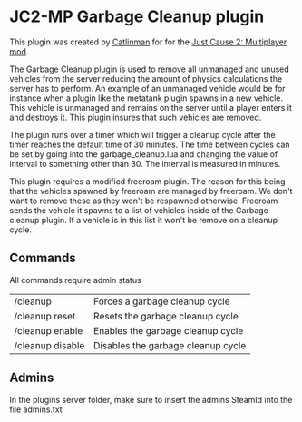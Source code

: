 
JC2-MP Garbage Cleanup plugin 
===================

This plugin was created by [Catlinman](https://twitter.com/Catlinman_) for for the [Just Cause 2: Multiplayer mod](http://jc-mp.com).

The Garbage Cleanup plugin is used to remove all unmanaged and unused vehicles from the server reducing the amount of physics calculations the server has to perform. An example of an unmanaged vehicle would be for instance when a plugin like the metatank plugin spawns in a new vehicle. This vehicle is unmanaged and remains on the server until a player enters it and destroys it. This plugin insures that such vehicles are removed.

The plugin runs over a timer which will trigger a cleanup cycle after the timer reaches the default time of 30 minutes. The time between cycles can be set by going into the garbage_cleanup.lua and changing the value of interval to something other than 30. The interval is measured in minutes.

This plugin requires a modified freeroam plugin. The reason for this being that the vehicles spawned by freeroam are managed by freeroam. We don't want to remove these as they won't be respawned otherwise. Freeroam sends the vehicle it spawns to a list of vehicles inside of the Garbage cleanup plugin. If a vehicle is in this list it won't be remove on a cleanup cycle.

Commands
--------
All commands require admin status
<table>
  <tr>
    <td>/cleanup
    <td>Forces a garbage cleanup cycle</td>
  </tr>
  <tr>
    <td>/cleanup reset</td>
    <td>Resets the garbage cleanup cycle</td>
  </tr>
  <tr>
    <td>/cleanup enable</td>
    <td>Enables the garbage cleanup cycle</td>
  </tr>
  <tr>
    <td>/cleanup disable</td>
    <td>Disables the garbage cleanup cycle</td>
  </tr>
</table>

Admins
--------

In the plugins server folder, make sure to insert the admins SteamId into the file admins.txt
